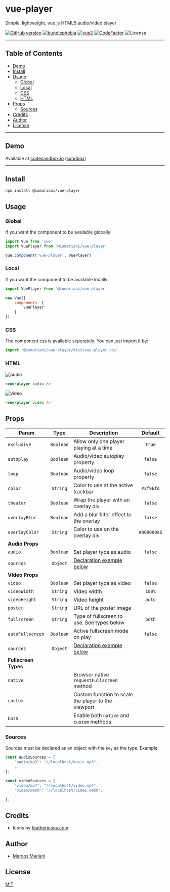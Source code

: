 # vue-player

Simple, lightweight, vue.js HTML5 audio/video player

[![GitHub version](https://badge.fury.io/gh/iomariani%2Fvue-player.svg)](https://badge.fury.io/gh/iomariani%2Fvue-player) [![bundlephobia](https://badgen.net/bundlephobia/minzip/@iomariani/vue-player)](https://bundlephobia.com/result?p=@iomariani/vue-player) [![vue2](https://img.shields.io/badge/vue-2.x-brightgreen.svg?style=flat)](https://vuejs.org/) [![CodeFactor](https://www.codefactor.io/repository/github/iomariani/vue-player/badge)](https://www.codefactor.io/repository/github/iomariani/vue-player) ![License](https://img.shields.io/github/license/iomariani/vue-player)

---

## Table of Contents

- [Demo](#demo)
- [Install](#install)
- [Usage](#usage)
	- [Global](#rglobal)
	- [Local](#local)
	- [CSS](#css)
	- [HTML](#html)
- [Props](#props)
	- [Sources](#sources)
- [Credits](#credits)
- [Author](#author)
- [License](#license)

---

## Demo

Available at [codesandbox.io](https://s5mvo.csb.app/) ([sandbox](https://codesandbox.io/s/vue-player-s5mvo))

---

## Install

```bash
npm install @iomariani/vue-player
```

## Usage

### Global

If you want the component to be available globally:

```js
import Vue from 'vue'
import VuePlayer from '@iomariani/vue-player'

Vue.component('vue-player', VuePlayer)
```

### Local

If you want the component to be available locally:

```js
import VuePlayer from '@iomariani/vue-player'

new Vue({
	components: {
		VuePlayer
	}
})
```

### CSS

The component css is available seperately. You can just import it by:

```js
import '@iomariani/vue-player/dist/vue-player.css'
```

### HTML

![audio](https://i.imgur.com/pZzdqKZ.png)

```html
<vue-player audio />
```

![video](https://i.imgur.com/cqOGc7U.png)

```html
<vue-player video />
```

## Props

Param | Type | Description | Default
--- |:---:| --- |:---:
`exclusive`|`Boolean`|Allow only one player playing at a time|`true`
`autoplay`|`Boolean`|Audio/video autoplay property|`false`
`loop`|`Boolean`|Audio/video loop property|`false`
`color`|`String`|Color to use at the active trackbar|`#2f96fd`
`theater`|`Boolean`|Wrap the player with an overlay div|`false`
`overlayBlur`|`Boolean`|Add a blur filter effect to the overlay|`false`
`overlayColor`|`String`|Color to use on the overlay div|`#000000e6`
**Audio Props**|
`audio`|`Boolean`|Set player type as audio|`false`
`sources`|`Object`|[Declaration example below](#sources)
**Video Props**|
`video`|`Boolean`|Set player type as video|`false`
`videoWidth`|`String`|Video width|`100%`
`videoHeight`|`String`|Video height|`auto`
`poster`|`String`|URL of the poster image
`fullscreen`|`String`|Type of fullscreen to use. See types below|`both`
`autoFullscreen`|`Boolean`|Active fullscreen mode on play|`false`
`sources`|`Object`|[Declaration example below](#sources)
**Fullscreen Types**|
`native`||Browser native `requestFullscreen` method
`custom`||Custom function to scale the player to the viewport
`both`||Enable both `native` and `custom` methods

### Sources

Sources must be declared as an object with the `key` as the type. Example:
```js
const audioSources = {
	"audio/mp3": "//localhost/music.mp3",
	...
};

const videoSources = {
	"video/mp4": "//localhost/video.mp4",
	"video/webm": "//localhost/video.webm",
	...
};
```

## Credits

- Icons by [feathericons.com](https://feathericons.com)

## Author

- [Marcos Mariani](https://github.com/iomariani)

## License

[MIT](https://github.com/iomariani/vue-player/blob/master/LICENSE.md)